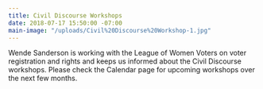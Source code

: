 ```yaml
---
title: Civil Discourse Workshops
date: 2018-07-17 15:50:00 -07:00
main-image: "/uploads/Civil%20Discourse%20Workshop-1.jpg"
---
```


Wende Sanderson is working with the League of Women Voters on voter registration and rights and keeps us informed about the Civil Discourse workshops. Please check the Calendar page for upcoming workshops over the next few months.